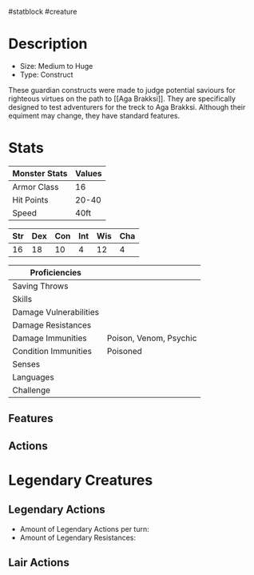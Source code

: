 #statblock #creature
# Description
- Size: Medium to Huge
- Type: Construct

These guardian constructs were made to judge potential saviours for righteous virtues on the path to [[Aga Brakksi]].
They are specifically designed to test adventurers for the treck to Aga Brakksi.
Although their equiment may change, they have standard features.

# Stats
| Monster Stats | Values |
| ------------- | ------ |
| Armor Class   | 16     |
| Hit Points    | 20-40  |
| Speed         | 40ft   | 

| Str | Dex | Con | Int | Wis | Cha |
| --- | --- | --- | --- | --- | --- |
| 16  | 18  | 10  | 4   | 12  | 4   |

| Proficiencies          |                        |
| ---------------------- | ---------------------- |
| Saving Throws          |                        |
| Skills                 |                        |
| Damage Vulnerabilities |                        |
| Damage Resistances     |                        |
| Damage Immunities      | Poison, Venom, Psychic | 
| Condition Immunities   | Poisoned                       |
| Senses                 |                        |
| Languages              |                        |
| Challenge              |                        |

## Features


## Actions


# Legendary Creatures
## Legendary Actions
- Amount of Legendary Actions per turn: 
- Amount of Legendary Resistances: 

## Lair Actions
